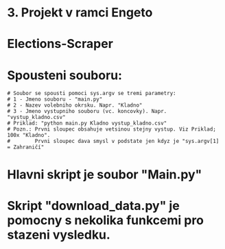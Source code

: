 # 3. Projekt v ramci Engeto

# Elections-Scraper

# Spousteni souboru: 
    # Soubor se spousti pomoci sys.argv se tremi parametry:
    # 1 - Jmeno souboru - "main.py"
    # 2 - Nazev volebniho okrsku. Napr. "Kladno"
    # 3 - Jmeno vystupniho souboru (vc. koncovky). Napr. "vystup_kladno.csv"
    # Priklad: "python main.py Kladno vystup_kladno.csv"
    # Pozn.: Prvni sloupec obsahuje vetsinou stejny vystup. Viz Priklad; 100x "Kladno". 
    #        Prvni sloupec dava smysl v podstate jen kdyz je "sys.argv[1] = Zahraničí"

# Hlavni skript je soubor "Main.py"
# Skript "download_data.py" je pomocny s nekolika funkcemi pro stazeni vysledku. 